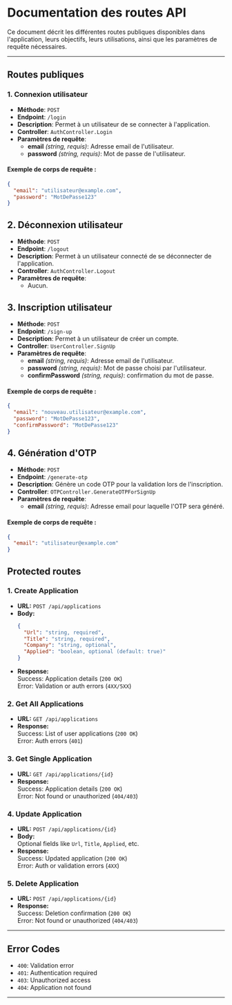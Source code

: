# Documentation des routes API

Ce document décrit les différentes routes publiques disponibles dans l'application, leurs objectifs, leurs utilisations, ainsi que les paramètres de requête nécessaires.

---

## **Routes publiques**

### 1. **Connexion utilisateur**

- **Méthode**: `POST`
- **Endpoint**: `/login`
- **Description**: Permet à un utilisateur de se connecter à l'application.
- **Controller**: `AuthController.Login`
- **Paramètres de requête**:
  - **email** _(string, requis)_: Adresse email de l'utilisateur.
  - **password** _(string, requis)_: Mot de passe de l'utilisateur.

#### Exemple de corps de requête :

```json
{
  "email": "utilisateur@example.com",
  "password": "MotDePasse123"
}
```

## 2. Déconnexion utilisateur

- **Méthode**: `POST`
- **Endpoint**: `/logout`
- **Description**: Permet à un utilisateur connecté de se déconnecter de l'application.
- **Controller**: `AuthController.Logout`
- **Paramètres de requête**:
  - Aucun.

## 3. Inscription utilisateur

- **Méthode**: `POST`
- **Endpoint**: `/sign-up`
- **Description**: Permet à un utilisateur de créer un compte.
- **Controller**: `UserController.SignUp`
- **Paramètres de requête**:
  - **email** _(string, requis)_: Adresse email de l'utilisateur.
  - **password** _(string, requis)_: Mot de passe choisi par l'utilisateur.
  - **confirmPassword** _(string, requis)_: confirmation du mot de passe.

#### Exemple de corps de requête :

```json
{
  "email": "nouveau.utilisateur@example.com",
  "password": "MotDePasse123",
  "confirmPassword": "MotDePasse123"
}
```

## 4. Génération d'OTP

- **Méthode**: `POST`
- **Endpoint**: `/generate-otp`
- **Description**: Génère un code OTP pour la validation lors de l'inscription.
- **Controller**: `OTPController.GenerateOTPForSignUp`
- **Paramètres de requête**:
  - **email** _(string, requis)_: Adresse email pour laquelle l'OTP sera généré.

#### Exemple de corps de requête :

```json
{
  "email": "utilisateur@example.com"
}
```

## Protected routes

### **1. Create Application**

- **URL:** `POST /api/applications`
- **Body:**
  ```json
  {
    "Url": "string, required",
    "Title": "string, required",
    "Company": "string, optional",
    "Applied": "boolean, optional (default: true)"
  }
  ```
- **Response:**  
  Success: Application details (`200 OK`)  
  Error: Validation or auth errors (`4XX/5XX`)

### **2. Get All Applications**

- **URL:** `GET /api/applications`
- **Response:**  
  Success: List of user applications (`200 OK`)  
  Error: Auth errors (`401`)

### **3. Get Single Application**

- **URL:** `GET /api/applications/{id}`
- **Response:**  
  Success: Application details (`200 OK`)  
  Error: Not found or unauthorized (`404/403`)

### **4. Update Application**

- **URL:** `POST /api/applications/{id}`
- **Body:**  
  Optional fields like `Url`, `Title`, `Applied`, etc.
- **Response:**  
  Success: Updated application (`200 OK`)  
  Error: Auth or validation errors (`4XX`)

### **5. Delete Application**

- **URL:** `POST /api/applications/{id}`
- **Response:**  
  Success: Deletion confirmation (`200 OK`)  
  Error: Not found or unauthorized (`404/403`)

---

## Error Codes

- `400`: Validation error
- `401`: Authentication required
- `403`: Unauthorized access
- `404`: Application not found

---
